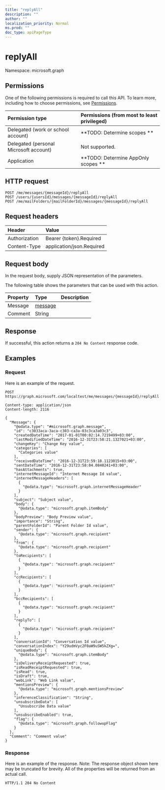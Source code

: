 ```yaml
---
title: "replyAll"
description: ""
author: ""
localization_priority: Normal
ms.prod: ""
doc_type: apiPageType
---
```


# replyAll

Namespace: microsoft.graph



## Permissions
One of the following permissions is required to call this API. To learn more, including how to choose permissions, see [Permissions](/concepts/permissions-reference.md).

|Permission type|Permissions (from most to least privileged)|
|:---|:---|
|Delegated (work or school account)|**TODO: Determine scopes **|
|Delegated (personal Microsoft account)|Not supported.|
|Application|**TODO: Determine AppOnly scopes **|

## HTTP request
<!-- {
  "blockType": "ignored"
}
-->
``` http
POST /me/messages/{messageId}/replyAll
POST /users/{usersId}/messages/{messageId}/replyAll
POST /me/mailFolders/{mailFolderId}/messages/{messageId}/replyAll
```

## Request headers
|Header|Value|
|:---|:---|
|Authorization|Bearer {token}.Required|
|Content-Type|application/json.Required|

## Request body
In the request body, supply JSON representation of the parameters.

The following table shows the parameters that can be used with this action.

|Property|Type|Description|
|:---|:---|:---|
|Message|[message](../resources/message.md)||
|Comment|String||



## Response
If successful, this action returns a `204 No Content` response code.

## Examples

### Request
Here is an example of the request.
<!-- {
  "blockType": "request",
  "name": "message_replyall"
}
-->
``` http
POST https://graph.microsoft.com/localtest/me/messages/{messageId}/replyAll

Content-type: application/json
Content-length: 2116

{
  "Message": {
    "@odata.type": "#microsoft.graph.message",
    "id": "c3033aca-3aca-c303-ca3a-03c3ca3a03c3",
    "createdDateTime": "2017-01-01T00:02:14.7219499+03:00",
    "lastModifiedDateTime": "2016-12-31T23:58:21.1327021+03:00",
    "changeKey": "Change Key value",
    "categories": [
      "Categories value"
    ],
    "receivedDateTime": "2016-12-31T23:59:18.1123015+03:00",
    "sentDateTime": "2016-12-31T23:58:04.0840241+03:00",
    "hasAttachments": true,
    "internetMessageId": "Internet Message Id value",
    "internetMessageHeaders": [
      {
        "@odata.type": "microsoft.graph.internetMessageHeader"
      }
    ],
    "subject": "Subject value",
    "body": {
      "@odata.type": "microsoft.graph.itemBody"
    },
    "bodyPreview": "Body Preview value",
    "importance": "String",
    "parentFolderId": "Parent Folder Id value",
    "sender": {
      "@odata.type": "microsoft.graph.recipient"
    },
    "from": {
      "@odata.type": "microsoft.graph.recipient"
    },
    "toRecipients": [
      {
        "@odata.type": "microsoft.graph.recipient"
      }
    ],
    "ccRecipients": [
      {
        "@odata.type": "microsoft.graph.recipient"
      }
    ],
    "bccRecipients": [
      {
        "@odata.type": "microsoft.graph.recipient"
      }
    ],
    "replyTo": [
      {
        "@odata.type": "microsoft.graph.recipient"
      }
    ],
    "conversationId": "Conversation Id value",
    "conversationIndex": "Y29udmVyc2F0aW9uSW5kZXg=",
    "uniqueBody": {
      "@odata.type": "microsoft.graph.itemBody"
    },
    "isDeliveryReceiptRequested": true,
    "isReadReceiptRequested": true,
    "isRead": true,
    "isDraft": true,
    "webLink": "Web Link value",
    "mentionsPreview": {
      "@odata.type": "microsoft.graph.mentionsPreview"
    },
    "inferenceClassification": "String",
    "unsubscribeData": [
      "Unsubscribe Data value"
    ],
    "unsubscribeEnabled": true,
    "flag": {
      "@odata.type": "microsoft.graph.followupFlag"
    }
  },
  "Comment": "Comment value"
}
```

### Response
Here is an example of the response. Note: The response object shown here may be truncated for brevity. All of the properties will be returned from an actual call.
<!-- {
  "blockType": "response",
  "truncated": true
}
-->
``` http
HTTP/1.1 204 No Content
```

